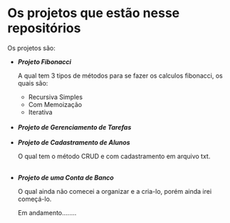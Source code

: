 <h1>Os projetos que estão nesse repositórios</h1>
<p>Os projetos são:</p>
<ul tipy="circle">
  <li><strong><em>Projeto Fibonacci</em></strong></li>
  <p>  A qual tem 3 tipos de métodos para se fazer os calculos fibonacci, os quais são:</p>
  <ul>
    <li>Recursiva Simples</li>
    <li>Com Memoização</li>
    <li>Iterativa</li>
  </ul>
  <br>
  
  <li><strong><em>Projeto de Gerenciamento de Tarefas</em></strong></li>
  
  <br>
  <li><strong><em>Projeto de Cadastramento de Alunos</em></strong></li>
  <p>  O qual tem o método CRUD e com cadastramento em arquivo txt. </p>
  <br>
  
  <li><strong><em>Projeto de uma Conta de Banco</em></strong></li>
  <p>  O qual ainda não comecei a organizar e a cria-lo, porém ainda irei começá-lo.</p>
  <p>Em andamento........</p>

  
</ul>
